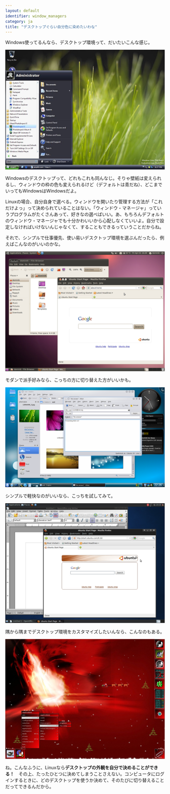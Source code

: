 ```yaml
---
layout: default
identifier: window_managers
category: ja
title: "デスクトップぐらい自分色に染めたいわな"
---
```


Windows使ってるんなら、デスクトップ環境って、だいたいこんな感じ。

<img src="/img/window_managers_windows_vista.jpg" />

Windowsのデスクトップって、どれもこれも同んなじ。そりゃ壁紙は変えられるし、ウィンドウの枠の色も変えられるけど（デフォルトは青だね）、どこまでいってもWindowsはWindowsだよ。

Linuxの場合、自分自身で選べる。ウィンドウを開いたり管理する方法が「これだけよっ」って決められていることはない。「ウィンドウ・マネージャ」っていうプログラムがたくさんあって、好きなの選べばいい。あ、もちろんデフォルトのウィンドウ・マネージャでも十分かわいいから心配しなくていいよ。自分で設定しなければいけないんじゃなくて、することもできるっていうことだからね。

それで、シンプルで仕事優先、使い易いデスクトップ環境を選ぶんだったら、例えばこんなのがいいのかな。

<img src="/img/window_managers_ubuntu.jpg"/>

モダンで派手好みなら、こっちの方に切り替えた方がいいかも。

<img src="/img/kde.png" />

シンプルで軽快なのがいいなら、こっちを試してみて。

<img src="/img/window_managers_xfce.jpg" />

隅から隅までデスクトップ環境をカスタマイズしたいんなら、こんなのもある。

<img src="/img/window_managers_wm.jpg" />

ね。こんなふうに、Linuxなら<b>デスクトップの外観を自分で決めることができる！</b>　その上、たったひとつに決めてしまうことさえない。コンピュータにログインするときに、どのデスクトップを使うか決めて、そのたびに切り替えることだってできるんだから。





